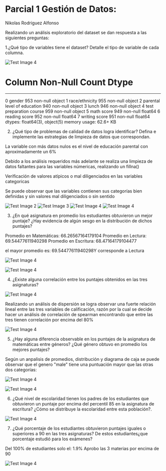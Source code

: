# Parcial 1 Gestión de Datos:

Nikolas Rodriguez Alfonso

Realizando un análisis exploratorio del dataset se dan respuesta a las siguientes preguntas:

1.¿Qué tipo de variables tiene el dataset? Detalle el tipo de variable de cada columna.

![Test Image 4](https://github.com//NikolasRodriguezA/Gestion_Datos/tree/main/img/Variables.PNG)

#   Column                       Non-Null Count  Dtype  
---  ------                       --------------  -----  
 0   gender                       953 non-null    object 
 1   race/ethnicity               955 non-null    object 
 2   parental level of education  940 non-null    object 
 3   lunch                        946 non-null    object 
 4   test preparation course      959 non-null    object 
 5   math score                   949 non-null    float64
 6   reading score                952 non-null    float64
 7   writing score                951 non-null    float64
dtypes: float64(3), object(5)
memory usage: 62.6+ KB


2. ¿Qué tipo de problemas de calidad de datos logra identificar? Defina e implemente las estrategias de limpieza de datos que correspondan.


La variable con más datos nulos es el nivel de educación parental con aproximadamente un 6%

Debido a los análisis requeridos más adelante se realiza una limpieza de datos faltantes para las variables númericas, realizando un fillna()

Verificación de valores atípicos o mal diligenciados en las variables categoricas

Se puede observar que las variables contienen sus categorías bien definidas y sin valores mal diligenciados o sin sentido

![Test Image 2](https://github.com//NikolasRodriguezA/Gestion_Datos/tree/main/img/Educación.PNG)
![Test Image 3](https://github.com//NikolasRodriguezA/Gestion_Datos/tree/main/img/Genero.PNG)
![Test Image 4](https://github.com//NikolasRodriguezA/Gestion_Datos/tree/main/img/Raza.PNG)
![Test Image 4](https://github.com//NikolasRodriguezA/Gestion_Datos/tree/main/img/Relaciones.PNG)


3. ¿En qué asignatura en promedio los estudiantes obtuvieron un mejor puntaje? ¿Hay evidencia de algún sesgo en la distribución de dichos puntajes?

Promedio en Matemáticas: 66.26567164179104
Promedio en Lectura: 69.54477611940298
Promedio en Escritura: 68.47164179104477

el mayor promedio es: 69.54477611940298Y corresponde a Lectura

![Test Image 4](https://github.com//NikolasRodriguezA/Gestion_Datos/tree/main/img/Promedios.PNG)

![Test Image 4](https://github.com//NikolasRodriguezA/Gestion_Datos/tree/main/img/Dist1.PNG)

4. ¿Existe alguna correlación entre los puntajes obtenidos en las tres asignaturas?

![Test Image 4](https://github.com//NikolasRodriguezA/Gestion_Datos/tree/main/img/Relaciones.png)

Realizando un análisis de dispersión se logra observar una fuerte relación lineal entre las tres variables de calificación, razón por la cual se decide hacer un análisis de correlación de spearman encontrando que entre las tres tienen correlación por encima del 80%

![Test Image 4](https://github.com//NikolasRodriguezA/Gestion_Datos/tree/main/img/corr.png)

5. ¿Hay alguna diferencia observable en los puntajes de la asignatura de matemáticas entre géneros? ¿Qué género obtuvo en promedio los mejores puntajes?

Según un anpalisis de promedios, distribución y diagrama de caja se puede observar que el genero "male" tiene una puntuación mayor que las otras dos categorías: 

![Test Image 4](https://github.com//NikolasRodriguezA/Gestion_Datos/tree/main/img/box1.png)

![Test Image 4](https://github.com//NikolasRodriguezA/Gestion_Datos/tree/main/img/box2.png)

6. ¿Qué nivel de escolaridad tienen los padres de los estudiantes que obtuvieron un puntaje por encima del percentil 85 en la asignatura de escritura? ¿Cómo se distribuye la escolaridad entre esta población?.

![Test Image 4](https://github.com//NikolasRodriguezA/Gestion_Datos/tree/main/img/Punto6.PNG)


7. ¿Qué porcentaje de los estudiantes obtuvieron puntajes iguales o superiores a 90 en las tres asignaturas? De estos estudiantes¿que porcentaje estudió para los exámenes?

 Del 100% de estudiantes solo el: 1.9% Aprobo las 3 materias por encima de 90

![Test Image 4](https://github.com//NikolasRodriguezA/Gestion_Datos/tree/main/img/Punto7.PNG)
